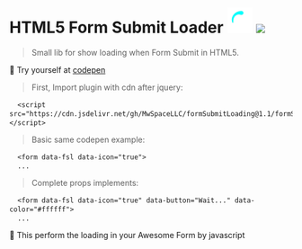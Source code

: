 # HTML5 Form Submit Loader <img src="loading.svg" width="45"> <img src="https://upload.wikimedia.org/wikipedia/commons/thumb/9/99/Unofficial_JavaScript_logo_2.svg/768px-Unofficial_JavaScript_logo_2.svg.png" width="40">

> Small lib for show loading when Form Submit in HTML5.

🚀 Try yourself at <a href="https://codepen.io/mwspacellc/pen/yLYbvwv" target="_blank">codepen</a>

> First, Import plugin with cdn after jquery: 
```
  <script src="https://cdn.jsdelivr.net/gh/MwSpaceLLC/formSubmitLoading@1.1/formSubmitLoading.min.js"></script>
```
> Basic same codepen example:
```
  <form data-fsl data-icon="true">
  ...
```

> Complete props implements:
```
  <form data-fsl data-icon="true" data-button="Wait..." data-color="#ffffff">
  ...
```

👻 This perform the loading in your Awesome Form by javascript
